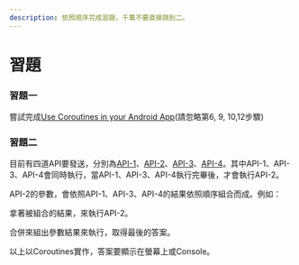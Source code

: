 ```yaml
---
description: 依照順序完成習題，千萬不要直接跳到二。
---
```


# 習題

### 習題一

嘗試完成[Use Coroutines in your Android App](https://developer.android.com/codelabs/kotlin-coroutines#0)\(請忽略第6, 9, 10,12步驟\)

### 習題二

目前有四道API要發送，分別為[API-1](https://raw.githubusercontent.com/cmmobile/AndroidApiFakeResponse/master/company_first_name.json)、[API-2](https://raw.githubusercontent.com/cmmobile/AndroidApiFakeResponse/master/company_detail.json)、[API-3](https://raw.githubusercontent.com/cmmobile/AndroidApiFakeResponse/master/api_test_one.json)、[API-4](%20https://raw.githubusercontent.com/cmmobile/AndroidApiFakeResponse/master/api_test_two.json)。其中API-1、API-3、API-4會同時執行，當API-1、API-3、API-4執行完畢後，才會執行API-2。

API-2的參數，會依照API-1、API-3、API-4的結果依照順序組合而成。例如：

拿著被組合的結果，來執行API-2。

合併來組出參數結果來執行，取得最後的答案。

以上以Coroutines實作，答案要顯示在螢幕上或Console。

